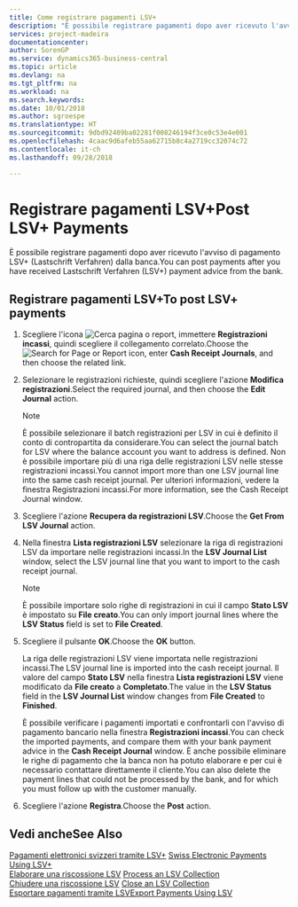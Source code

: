 ```yaml
---
title: Come registrare pagamenti LSV+
description: "È possibile registrare pagamenti dopo aver ricevuto l'avviso di pagamento LSV+ (Lastschrift Verfahren) dalla banca."
services: project-madeira
documentationcenter: 
author: SorenGP
ms.service: dynamics365-business-central
ms.topic: article
ms.devlang: na
ms.tgt_pltfrm: na
ms.workload: na
ms.search.keywords: 
ms.date: 10/01/2018
ms.author: sgroespe
ms.translationtype: HT
ms.sourcegitcommit: 9dbd92409ba02281f008246194f3ce0c53e4e001
ms.openlocfilehash: 4caac9d6afeb55aa62715b8c4a2719cc32074c72
ms.contentlocale: it-ch
ms.lasthandoff: 09/28/2018

---
```

# <a name="post-lsv-payments"></a><span data-ttu-id="f6072-103">Registrare pagamenti LSV+</span><span class="sxs-lookup"><span data-stu-id="f6072-103">Post LSV+ Payments</span></span>
<span data-ttu-id="f6072-104">È possibile registrare pagamenti dopo aver ricevuto l'avviso di pagamento LSV+ (Lastschrift Verfahren) dalla banca.</span><span class="sxs-lookup"><span data-stu-id="f6072-104">You can post payments after you have received Lastschrift Verfahren (LSV+) payment advice from the bank.</span></span>  

## <a name="to-post-lsv-payments"></a><span data-ttu-id="f6072-105">Registrare pagamenti LSV+</span><span class="sxs-lookup"><span data-stu-id="f6072-105">To post LSV+ payments</span></span>  

1.  <span data-ttu-id="f6072-106">Scegliere l'icona ![Cerca pagina o report](../../media/ui-search/search_small.png "icona Cerca pagina o report"), immettere **Registrazioni incassi**, quindi scegliere il collegamento correlato.</span><span class="sxs-lookup"><span data-stu-id="f6072-106">Choose the ![Search for Page or Report](../../media/ui-search/search_small.png "Search for Page or Report icon") icon, enter **Cash Receipt Journals**, and then choose the related link.</span></span>  
2.  <span data-ttu-id="f6072-107">Selezionare le registrazioni richieste, quindi scegliere l'azione **Modifica registrazioni**.</span><span class="sxs-lookup"><span data-stu-id="f6072-107">Select the required journal, and then choose the **Edit Journal** action.</span></span>  

    > [!NOTE]  
    >  <span data-ttu-id="f6072-108">È possibile selezionare il batch registrazioni per LSV in cui è definito il conto di contropartita da considerare.</span><span class="sxs-lookup"><span data-stu-id="f6072-108">You can select the journal batch for LSV where the balance account you want to address is defined.</span></span> <span data-ttu-id="f6072-109">Non è possibile importare più di una riga delle registrazioni LSV nelle stesse registrazioni incassi.</span><span class="sxs-lookup"><span data-stu-id="f6072-109">You cannot import more than one LSV journal line into the same cash receipt journal.</span></span> <span data-ttu-id="f6072-110">Per ulteriori informazioni, vedere la finestra Registrazioni incassi.</span><span class="sxs-lookup"><span data-stu-id="f6072-110">For more information, see the Cash Receipt Journal window.</span></span>  

3.  <span data-ttu-id="f6072-111">Scegliere l'azione **Recupera da registrazioni LSV**.</span><span class="sxs-lookup"><span data-stu-id="f6072-111">Choose the **Get From LSV Journal** action.</span></span>  
4.  <span data-ttu-id="f6072-112">Nella finestra **Lista registrazioni LSV** selezionare la riga di registrazioni LSV da importare nelle registrazioni incassi.</span><span class="sxs-lookup"><span data-stu-id="f6072-112">In the **LSV Journal List** window, select the LSV journal line that you want to import to the cash receipt journal.</span></span>  

    > [!NOTE]  
    >  <span data-ttu-id="f6072-113">È possibile importare solo righe di registrazioni in cui il campo **Stato LSV** è impostato su **File creato**.</span><span class="sxs-lookup"><span data-stu-id="f6072-113">You can only import journal lines where the **LSV Status** field is set to **File Created**.</span></span>  

5.  <span data-ttu-id="f6072-114">Scegliere il pulsante **OK**.</span><span class="sxs-lookup"><span data-stu-id="f6072-114">Choose the **OK** button.</span></span>  

    <span data-ttu-id="f6072-115">La riga delle registrazioni LSV viene importata nelle registrazioni incassi.</span><span class="sxs-lookup"><span data-stu-id="f6072-115">The LSV journal line is imported into the cash receipt journal.</span></span> <span data-ttu-id="f6072-116">Il valore del campo **Stato LSV** nella finestra **Lista registrazioni LSV** viene modificato da **File creato** a **Completato**.</span><span class="sxs-lookup"><span data-stu-id="f6072-116">The value in the **LSV Status** field in the **LSV Journal List** window changes from **File Created** to **Finished**.</span></span>  

    <span data-ttu-id="f6072-117">È possibile verificare i pagamenti importati e confrontarli con l'avviso di pagamento bancario nella finestra **Registrazioni incassi**.</span><span class="sxs-lookup"><span data-stu-id="f6072-117">You can check the imported payments, and compare them with your bank payment advice in the **Cash Receipt Journal** window.</span></span> <span data-ttu-id="f6072-118">È anche possibile eliminare le righe di pagamento che la banca non ha potuto elaborare e per cui è necessario contattare direttamente il cliente.</span><span class="sxs-lookup"><span data-stu-id="f6072-118">You can also delete the payment lines that could not be processed by the bank, and for which you must follow up with the customer manually.</span></span>  

6.  <span data-ttu-id="f6072-119">Scegliere l'azione **Registra**.</span><span class="sxs-lookup"><span data-stu-id="f6072-119">Choose the **Post** action.</span></span>  

## <a name="see-also"></a><span data-ttu-id="f6072-120">Vedi anche</span><span class="sxs-lookup"><span data-stu-id="f6072-120">See Also</span></span>  
 <span data-ttu-id="f6072-121">[Pagamenti elettronici svizzeri tramite LSV+](swiss-electronic-payments-using-lsv-.md) </span><span class="sxs-lookup"><span data-stu-id="f6072-121">[Swiss Electronic Payments Using LSV+](swiss-electronic-payments-using-lsv-.md) </span></span>  
 <span data-ttu-id="f6072-122">[Elaborare una riscossione LSV](how-to-process-an-lsv-collection.md) </span><span class="sxs-lookup"><span data-stu-id="f6072-122">[Process an LSV Collection](how-to-process-an-lsv-collection.md) </span></span>  
 <span data-ttu-id="f6072-123">[Chiudere una riscossione LSV](how-to-close-an-lsv-collection.md) </span><span class="sxs-lookup"><span data-stu-id="f6072-123">[Close an LSV Collection](how-to-close-an-lsv-collection.md) </span></span>  
 [<span data-ttu-id="f6072-124">Esportare pagamenti tramite LSV</span><span class="sxs-lookup"><span data-stu-id="f6072-124">Export Payments Using LSV</span></span>](how-to-export-payments-using-lsv.md) 

